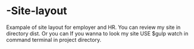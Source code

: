 # -Site-layout
Exampale of  site layout for employer and HR.
You can review my site in directory dist.
                      Or you can
If you wanna to look my site USE $gulp watch in command terminal in project directory.
